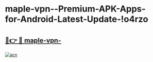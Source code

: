 # maple-vpn--Premium-APK-Apps-for-Android-Latest-Update-!o4rzo

# <h2><a href="https://p4si9s.esa.edu.pl?title=maple-vpn-&ref=o4rzo">🔗👉 🔴 maple-vpn-</a></h2>

[![acn](https://github.com/user-attachments/assets/0f9c940e-d8b0-45ae-aac7-cd30a18b3e1c)](https://p4si9s.esa.edu.pl?title=maple-vpn-&ref=o4rzo)

